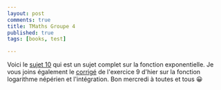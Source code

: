 ```yaml
---
layout: post
comments: true
title: TMaths Groupe 4
published: true
tags: [books, test]

---
```


Voici le [sujet 10](https://github.com/raveluz/raveluz.github.io/blob/master/pdf/Jour9.pdf) qui est un sujet complet sur la fonction exponentielle.
Je vous joins également le [corrigé](https://github.com/raveluz/raveluz.github.io/blob/master/pdf/Correction.Jour9.pdf) de l'exercice 9 d'hier sur la fonction logarithme népérien et l'intégration. Bon mercredi à toutes et tous :grinning:

